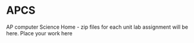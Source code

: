 # APCS
AP computer Science Home - zip files for each unit lab assignment will be here. Place your work here
